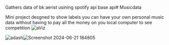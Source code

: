 Gathers data of bk aerist usining spotify api base api# Musicdata

Mini project desgned to show labels you can have your own personal 
music data without having to pay all the money on you local computer to see competition
![aViz](https://github.com/kevenbazile/Musicdata/assets/89447659/f6ff28ff-6e6e-45fe-953e-371d3439b91f)

![adash](https://github.com/kevenbazile/Musicdata/assets/89447659/c89cb83c-dc68-4523-8e2a-72fdcd9c4054)![Screenshot 2024-06-21 184805](https://github.com/kevenbazile/Musicdata/assets/89447659/faa51647-cdd4-4e52-8632-d8c6344d7ca2)




